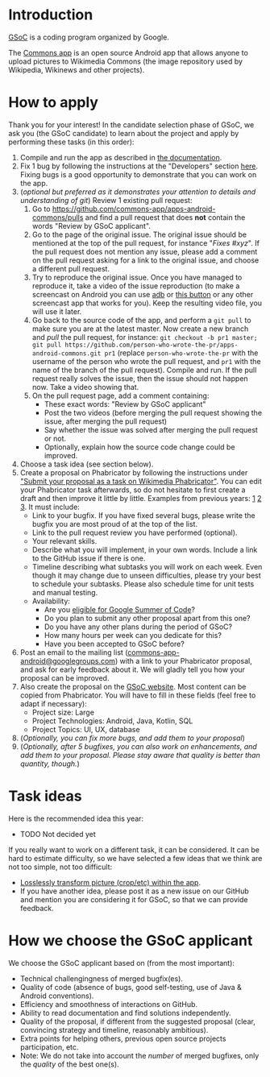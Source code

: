 # Introduction

[GSoC](https://summerofcode.withgoogle.com) is a coding program organized by Google.

The [Commons app](https://play.google.com/store/apps/details?id=fr.free.nrw.commons) is an open source Android app that allows anyone to upload pictures to Wikimedia Commons (the image repository used by Wikipedia, Wikinews and other projects).

# How to apply

Thank you for your interest! In the candidate selection phase of GSoC, we ask you (the GSoC candidate) to learn about the project and apply by performing these tasks (in this order):

1. Compile and run the app as described in [the documentation](https://github.com/commons-app/commons-app-documentation/blob/master/android/Quick-start-guide-for-Developers.md#quick-start-guide-for-developers).
2. Fix 1 bug by following the instructions at the "Developers" section [here](https://github.com/commons-app/commons-app-documentation/blob/master/android/Volunteers-welcome!.md#developers). Fixing bugs is a good opportunity to demonstrate that you can work on the app.
3. (_optional but preferred as it demonstrates your attention to details and understanding of git_) Review 1 existing pull request:
    1. Go to https://github.com/commons-app/apps-android-commons/pulls and find a pull request that does **not** contain the words "Review by GSoC applicant".
    2. Go to the page of the original issue. The original issue should be mentioned at the top of the pull request, for instance "_Fixes #xyz_". If the pull request does not mention any issue, please add a comment on the pull request asking for a link to the original issue, and choose a different pull request.
    3. Try to reproduce the original issue. Once you have managed to reproduce it, take a video of the issue reproduction (to make a screencast on Android you can use [adb](https://stackoverflow.com/questions/28217333/how-to-record-android-devices-screen-on-android-version-below-4-4-kitkat) or [this button](https://support.google.com/android/answer/9075928) or any other screencast app that works for you). Keep the resulting video file, you will use it later.
    4. Go back to the source code of the app, and perform a `git pull` to make sure you are at the latest master. Now create a new branch and _pull_ the pull request, for instance: `git checkout -b pr1 master; git pull https://github.com/person-who-wrote-the-pr/apps-android-commons.git pr1` (replace `person-who-wrote-the-pr` with the username of the person who wrote the pull request, and `pr1` with the name of the branch of the pull request). Compile and run. If the pull request really solves the issue, then the issue should not happen now. Take a video showing that.
    5. On the pull request page, add a comment containing:
        - These exact words: "Review by GSoC applicant"
        - Post the two videos (before merging the pull request showing the issue, after merging the pull request)
        - Say whether the issue was solved after merging the pull request or not.
        - Optionally, explain how the source code change could be improved.
4. Choose a task idea (see section below).
5. Create a proposal on Phabricator by following the instructions under ["Submit your proposal as a task on Wikimedia Phabricator"](https://www.mediawiki.org/wiki/Google_Summer_of_Code/Participants#Application_process_steps). You can edit your Phabricator task afterwards, so do not hesitate to first create a draft and then improve it little by little. Examples from previous years: [1](https://phabricator.wikimedia.org/T279266) [2](https://phabricator.wikimedia.org/T248341) [3](https://phabricator.wikimedia.org/T304044). It must include:
    - Link to your bugfix. If you have fixed several bugs, please write the bugfix you are most proud of at the top of the list.
    - Link to the pull request review you have performed (optional).
    - Your relevant skills.
    - Describe what you will implement, in your own words. Include a link to the GitHub issue if there is one.
    - Timeline describing what subtasks you will work on each week. Even though it may change due to unseen difficulties, please try your best to schedule your subtasks. Please also schedule time for unit tests and manual testing.
    - Availability:
        - Are you [eligible for Google Summer of Code](https://developers.google.com/open-source/gsoc/faq#what_are_the_eligibility_requirements_for_participation)?
        - Do you plan to submit any other proposal apart from this one?
        - Do you have any other plans during the period of GSoC?
        - How many hours per week can you dedicate for this?
        - Have you been accepted to GSoC before?
6. Post an email to the mailing list (commons-app-android@googlegroups.com) with a link to your Phabricator proposal, and ask for early feedback about it. We will gladly tell you how your proposal can be improved.
7. Also create the proposal on the [GSoC website](https://summerofcode.withgoogle.com). Most content can be copied from Phabricator. You will have to fill in these fields (feel free to adapt if necessary):
    - Project size: Large
    - Project Technologies: Android, Java, Kotlin, SQL
    - Project Topics: UI, UX, database
8. (_Optionally, you can fix more bugs, and add them to your proposal_)
9. (_Optionally, after 5 bugfixes, you can also work on enhancements, and add them to your proposal. Please stay aware that quality is better than quantity, though._)

# Task ideas

Here is the recommended idea this year:
- TODO Not decided yet

If you really want to work on a different task, it can be considered. It can be hard to estimate difficulty, so we have selected a few ideas that we think are not too simple, not too difficult:
- [Losslessly transform picture (crop/etc) within the app](https://github.com/commons-app/apps-android-commons/issues/1192).
- If you have another idea, please post it as a new issue on our GitHub and mention you are considering it for GSoC, so that we can provide feedback.

# How we choose the GSoC applicant

We choose the GSoC applicant based on (from the most important):
- Technical challengingness of merged bugfix(es).
- Quality of code (absence of bugs, good self-testing, use of Java & Android conventions).
- Efficiency and smoothness of interactions on GitHub.
- Ability to read documentation and find solutions independently.
- Quality of the proposal, if different from the suggested proposal (clear, convincing strategy and timeline, reasonably ambitious).
- Extra points for helping others, previous open source projects participation, etc.
- Note:  We do not take into account the _number_ of merged bugfixes, only the _quality_ of the best one(s).
